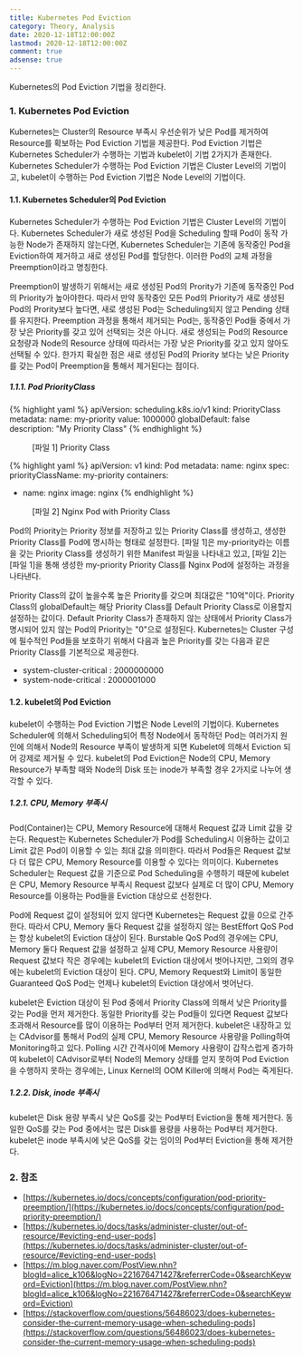 ```yaml
---
title: Kubernetes Pod Eviction
category: Theory, Analysis
date: 2020-12-18T12:00:00Z
lastmod: 2020-12-18T12:00:00Z
comment: true
adsense: true
---
```


Kubernetes의 Pod Eviction 기법을 정리한다.

### 1. Kubernetes Pod Eviction

Kubernetes는 Cluster의 Resource 부족시 우선순위가 낮은 Pod를 제거하여 Resource를 확보하는 Pod Eviction 기법을 제공한다. Pod Eviction 기법은 Kubernetes Scheduler가 수행하는 기법과 kubelet이 기법 2가지가 존재한다. Kubernetes Scheduler가 수행하는 Pod Eviction 기법은 Cluster Level의 기법이고, kubelet이 수행하는 Pod Eviction 기법은 Node Level의 기법이다.

#### 1.1. Kubernetes Scheduler의 Pod Eviction

Kubernetes Scheduler가 수행하는 Pod Eviction 기법은 Cluster Level의 기법이다. Kubernetes Scheduler가 새로 생성된 Pod을 Scheduling 할때 Pod이 동작 가능한 Node가 존재하지 않는다면, Kubernetes Scheduler는 기존에 동작중인 Pod을 Eviction하여 제거하고 새로 생성된 Pod를 할당한다. 이러한 Pod의 교체 과정을 Preemption이라고 명칭한다.

Preemption이 발생하기 위해서는 새로 생성된 Pod의 Prority가 기존에 동작중인 Pod의 Priority가 높아야한다. 따라서 만약 동작중인 모든 Pod의 Priority가 새로 생성된 Pod의 Prority보다 높다면, 새로 생성된 Pod는 Scheduling되지 않고 Pending 상태를 유지한다. Preemption 과정을 통해서 제거되는 Pod는, 동작중인 Pod들 중에서 가장 낮은 Priority를 갖고 있어 선택되는 것은 아니다. 새로 생성되는 Pod의 Resource 요청량과 Node의 Resource 상태에 따라서는 가장 낮은 Priority를 갖고 있지 않아도 선택될 수 있다. 한가지 확실한 점은 새로 생성된 Pod의 Priority 보다는 낮은 Priority를 갖는 Pod이 Preemption을 통해서 제거된다는 점이다.

##### 1.1.1. Pod PriorityClass

{% highlight yaml %}
apiVersion: scheduling.k8s.io/v1
kind: PriorityClass
metadata:
  name: my-priority
value: 1000000
globalDefault: false
description: "My Priority Class"
{% endhighlight %}
<figure>
<figcaption class="caption">[파일 1] Priority Class</figcaption>
</figure>

{% highlight yaml %}
apiVersion: v1
kind: Pod
metadata:
  name: nginx
spec:
  priorityClassName: my-priority
  containers:
  - name: nginx
    image: nginx
{% endhighlight %}
<figure>
<figcaption class="caption">[파일 2] Nginx Pod with Priority Class</figcaption>
</figure>

Pod의 Priority는 Priority 정보를 저장하고 있는 Priority Class를 생성하고, 생성한 Priority Class를 Pod에 명시하는 형태로 설정한다. [파일 1]은 my-priority라는 이름을 갖는 Priority Class를 생성하기 위한 Manifest 파일을 나타내고 있고, [파일 2]는 [파일 1]을 통해 생성한 my-priority Priority Class를 Nginx Pod에 설정하는 과정을 나타낸다.

Priority Class의 값이 높을수록 높은 Priority를 갖으며 최대값은 "10억"이다. Priority Class의 globalDefault는 해당 Priority Class를 Default Priority Class로 이용할지 설정하는 값이다. Default Priority Class가 존재하지 않는 상태에서 Priority Class가 명시되어 있지 않는 Pod의 Priority는 "0"으로 설정된다. Kubernetes는 Cluster 구성에 필수적인 Pod들을 보호하기 위해서 다음과 높은 Priority를 갖는 다음과 같은 Priority Class를 기본적으로 제공한다.

* system-cluster-critical : 2000000000 
* system-node-critical : 2000001000

#### 1.2. kubelet의 Pod Eviction

kubelet이 수행하는 Pod Eviction 기법은 Node Level의 기법이다. Kubernetes Scheduler에 의해서 Scheduling되어 특정 Node에서 동작하던 Pod는 여러가지 원인에 의해서 Node의 Resource 부족이 발생하게 되면 Kubelet에 의해서 Eviction 되어 강제로 제거될 수 있다. kubelet의 Pod Eviction은 Node의 CPU, Memory Resource가 부족할 때와 Node의 Disk 또는 inode가 부족할 경우 2가지로 나누어 생각할 수 있다.

##### 1.2.1. CPU, Memory 부족시

Pod(Container)는 CPU, Memory Resource에 대해서 Request 값과 Limit 값을 갖는다. Request는 Kubernetes Scheduler가 Pod를 Scheduling시 이용하는 값이고 Limit 값은 Pod이 이용할 수 있는 최대 값을 의미한다. 따라서 Pod들은 Request 값보다 더 많은 CPU, Memory Resource를 이용할 수 있다는 의미이다. Kubernetes Scheduler는 Request 값을 기준으로 Pod Scheduling을 수행하기 때문에 kubelet은 CPU, Memory Resource 부족시 Request 값보다 실제로 더 많이 CPU, Memory Resource를 이용하는 Pod들을 Eviction 대상으로 선정한다.

Pod에 Request 값이 설정되어 있지 않다면 Kubernetes는 Request 값을 0으로 간주한다. 따라서 CPU, Memory 둘다 Request 값을 설정하지 않는 BestEffort QoS Pod는 항상 kubelet의 Eviction 대상이 된다. Burstable QoS Pod의 경우에는 CPU, Memory 둘다 Request 값을 설정하고 실제 CPU, Memory Resource 사용량이 Request 값보다 작은 경우에는 kubelet의 Eviction 대상에서 벗어나지만, 그외의 경우에는 kubelet의 Eviction 대상이 된다. CPU, Memory Request와 Limit이 동일한 Guaranteed QoS Pod는 언제나 kubelet의 Eviction 대상에서 벗어난다.

kubelet은 Eviction 대상이 된 Pod 중에서 Priority Class에 의해서 낮은 Priority를 갖는 Pod을 먼저 제거한다. 동일한 Priority를 갖는 Pod들이 있다면 Request 값보다 초과해서 Resource를 많이 이용하는 Pod부터 먼저 제거한다. kubelet은 내장하고 있는 CAdvisor를 통해서 Pod의 실제 CPU, Memory Resource 사용량을 Polling하여 Monitoring하고 있다. Polling 시간 간격사이에 Memory 사용량이 갑작스럽게 증가하여 kubelet이 CAdvisor로부터 Node의 Memory 상태를 얻지 못하여 Pod Eviction을 수행하지 못하는 경우에는, Linux Kernel의 OOM Killer에 의해서 Pod는 죽게된다.

##### 1.2.2. Disk, inode 부족시

kubelet은 Disk 용량 부족시 낮은 QoS를 갖는 Pod부터 Eviction을 통해 제거한다. 동일한 QoS를 갖는 Pod 중에서는 많은 Disk를 용량을 사용하는 Pod부터 제거한다. kubelet은 inode 부족시에 낮은 QoS를 갖는 임이의 Pod부터 Eviction을 통해 제거한다.

### 2. 참조

* [https://kubernetes.io/docs/concepts/configuration/pod-priority-preemption/](https://kubernetes.io/docs/concepts/configuration/pod-priority-preemption/)
* [https://kubernetes.io/docs/tasks/administer-cluster/out-of-resource/#evicting-end-user-pods](https://kubernetes.io/docs/tasks/administer-cluster/out-of-resource/#evicting-end-user-pods)
* [https://m.blog.naver.com/PostView.nhn?blogId=alice_k106&logNo=221676471427&referrerCode=0&searchKeyword=Eviction](https://m.blog.naver.com/PostView.nhn?blogId=alice_k106&logNo=221676471427&referrerCode=0&searchKeyword=Eviction)
* [https://stackoverflow.com/questions/56486023/does-kubernetes-consider-the-current-memory-usage-when-scheduling-pods](https://stackoverflow.com/questions/56486023/does-kubernetes-consider-the-current-memory-usage-when-scheduling-pods)